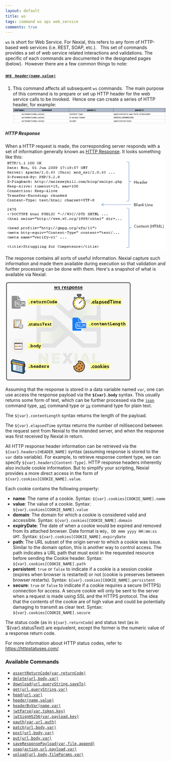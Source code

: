 ```yaml
---
layout: default
title: ws
tags: command ws api web_service
comments: true
---
```



`ws` is short for Web Service.  For Nexial, this refers to any form of HTTP-based web services (i.e. REST, SOAP, etc.).  
This set of commands provides a set of web service related interactions and validations.  The specific of each 
commands are documented in the designated pages (below).  However there are a few common things to note:

##### [ws &nbsp; `header(name,value)`](header(name,value))
1. This command affects all subsequent `ws` commands.  The main purpose of this command is to prepare or set up 
   HTTP header for the web service calls to be invoked.  Hence one can create a series of HTTP header, for example:  
   ![](./image/index_01.png)

##### HTTP Response
When a HTTP request is made, the corresponding server responds with a set of information generally known as 
<a href="https://www.w3.org/Protocols/rfc2616/rfc2616-sec6.html" class="external-link" target="_nexial_external">HTTP Response</a>.  It looks
something like this:<br/>
![response](image/index_02.png)

The response contains all sorts of useful information.  Nexial capture such information and made them available during
execution so that validation and further processing can be done with them.  Here's a snapshot of what is available
via Nexial:<br/>

![](image/index_03.png)

Assuming that the response is stored in a data variable named `var`, one can use access the response payload via the
**`${var}.body`** syntax.  This usually returns some form of text, which can be further processed via the 
[`json`](../json/index) command type, [`xml`](../xml/index) command type or [`io`](../io/index) command type for plain
text.

The `${var}.contentLength` syntax returns the length of the payload.

The `${var}.elapsedTime` syntax returns the number of millisecond between the request sent from Nexial to the intended
server, and when the response was first received by Nexial in return.

All HTTP response header information can be retrieved via the `${var}.headers[HEADER_NAME]` syntax (assuming response
is stored to the `var` data variable).  For example, to retrieve response content type, we can specify
`${var}.headers[Content-Type]`.  HTTP response headers inherently also include cookie information.  But to simplify
your scripting, Nexial provides a more direct access in the form of `${var}.cookies[COOKIE_NAME].value`.

Each cookie contains the following property:
- **name**: The name of a cookie.  Syntax: `${var}.cookies[COOKIE_NAME].name`
- **value**: The value of a cookie.  Syntax: `${var}.cookies[COOKIE_NAME].value`
- **domain**: The domain for which a cookie is considered valid and accessible. Syntax: `${var}.cookies[COOKIE_NAME].domain`
- **expiryDate**: The date of when a cookie would be expired and removed from its attached browser.  Date format is
	 `Wdy, DD mmm yyyy HH:mm:ss GMT`.  Syntax: `${var}.cookies[COOKIE_NAME].expiryDate`
- **path**: The URL subset of the origin server to which a cookie was issue.  Similar to the domain option, this is 
  another way to control access.  The path indicates a URL path that must exist in the requested resource before 
  sending the Cookie header. Syntax: `${var}.cookies[COOKIE_NAME].path`
- **persistent**: `true` or `false` to indicate if a cookie is a session cookie (expires when browser is restarted) or not
  (cookie is preserves between browser restarts).  Syntax: `${var}.cookies[COOKIE_NAME].persistent`
- **secure**: `true` or `false` to indicate if a cookie requires a secure (HTTPS) connection for access.  A secure cookie 
  will only be sent to the server when a request is made using SSL and the HTTPS protocol. The idea that the contents 
  of the cookie are of high value and could be potentially damaging to transmit as clear text.  Syntax: 
  `${var}.cookies[COOKIE_NAME].secure`

The status code (as in `${var}.returnCode`) and status text (as in `${var}.statusText) are equivalent, except the former
is the numeric value of a response return code. 

For more information about HTTP status codes, refer to
<a href="https://httpstatuses.com/" class="external-link" target="_nexial_external">https://httpstatuses.com/</a>.  


### Available Commands
- [`assertReturnCode(var,returnCode)`](assertReturnCode(var,returnCode))
- [`delete(url,body,var)`](delete(url,body,var))
- [`download(url,queryString,saveTo)`](download(url,queryString,saveTo))
- [`get(url,queryString,var)`](get(url,queryString,var))
- [`head(url,var)`](head(url,var))
- [`header(name,value)`](header(name,value))
- [`headerByVar(name,var)`](headerByVar(name,var))
- [`jwtParse(var,token,key)`](jwtParse(var,token,key))
- [`jwtSignHS256(var,payload,key)`](jwtSignHS256(var,payload,key))
- [`oauth(var,url,auth)`](oauth(var,url,auth))
- [`patch(url,body,var)`](patch(url,body,var))
- [`post(url,body,var)`](post(url,body,var))
- [`put(url,body,var)`](put(url,body,var))
- [`saveResponsePayload(var,file,append)`](saveResponsePayload(var,file,append))
- [`soap(action,url,payload,var)`](soap(action,url,payload,var))
- [`upload(url,body,fileParams,var)`](upload(url,body,fileParams,var))

